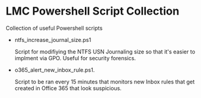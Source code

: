 # LMC Powershell Script Collection
Collection of useful Powershell scripts

- ntfs_increase_journal_size.ps1

  Script for modifiying the NTFS USN Journaling size so that it's easier to implment via GPO. Useful for security forensics. 
  
- o365_alert_new_inbox_rule.ps1.

  Script to be ran every 15 minutes that monitors new Inbox rules that get created in Office 365 that look suspicious. 
